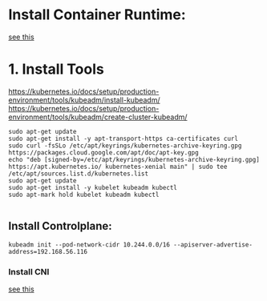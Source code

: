 # Install Container Runtime:
[see this](./cri-o/)



# 1.  Install Tools
https://kubernetes.io/docs/setup/production-environment/tools/kubeadm/install-kubeadm/ <br>
https://kubernetes.io/docs/setup/production-environment/tools/kubeadm/create-cluster-kubeadm/
```
sudo apt-get update
sudo apt-get install -y apt-transport-https ca-certificates curl
sudo curl -fsSLo /etc/apt/keyrings/kubernetes-archive-keyring.gpg https://packages.cloud.google.com/apt/doc/apt-key.gpg
echo "deb [signed-by=/etc/apt/keyrings/kubernetes-archive-keyring.gpg] https://apt.kubernetes.io/ kubernetes-xenial main" | sudo tee /etc/apt/sources.list.d/kubernetes.list
sudo apt-get update
sudo apt-get install -y kubelet kubeadm kubectl
sudo apt-mark hold kubelet kubeadm kubectl


```
## Install Controlplane:
```
kubeadm init --pod-network-cidr 10.244.0.0/16 --apiserver-advertise-address=192.168.56.116

```
### Install CNI
[see this](./calico/)
